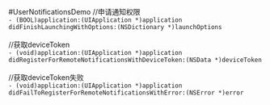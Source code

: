 #UserNotificationsDemo
//申请通知权限 <br />
`- (BOOL)application:(UIApplication *)application didFinishLaunchingWithOptions:(NSDictionary *)launchOptions` <br /> <br />
//获取deviceToken  <br />
`- (void)application:(UIApplication *)application didRegisterForRemoteNotificationsWithDeviceToken:(NSData *)deviceToken` <br /> <br />
//获取deviceToken失败 <br />
`- (void)application:(UIApplication *)application didFailToRegisterForRemoteNotificationsWithError:(NSError *)error` <br /> <br />
